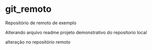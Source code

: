 # git_remoto
Repositório de remoto de exemplo

Alterando arquivo readme
projeto demonstrativo do repositorio local

alteração no repositório remoto
